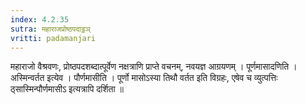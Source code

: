 ```yaml
---
index: 4.2.35
sutra: महाराजप्रोष्ठपदाट्ठञ्
vritti: padamanjari
---
```


 महाराजो वैश्रवणः, प्रोष्ठपदशब्दात्पूर्वेण नक्षत्राणि प्राप्ते वचनम्, नवयज्ञ आग्रयणम् । पूर्णमासादणिति । अस्मिन्वर्तत इत्येव । पौर्णमासीति । पूर्णो मासोऽस्या तिथौ वर्तत इति विग्रहः, एषेव च व्युत्पत्तिः ठ्सास्मिन्पौर्णमासीऽ इत्यत्रापि दर्शिता ॥
